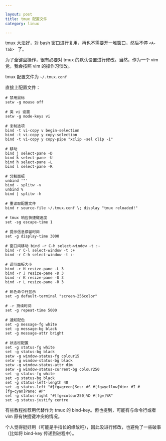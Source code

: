 ```yaml
---

layout: post
title: tmux 配置文件
category: linux

---
```


tmux 大法好，对 bash 窗口进行复用，再也不需要开一堆窗口，然后不停 `<A-Tab> ` 了。

为了全键盘操作，很有必要对 tmux 的默认设置进行修改。当然，作为一个 vim 党，我会按照 vim 的操作习惯改。

<!--description-->

tmux 配置文件为 `~/.tmux.conf`

直接上配置文件：

    # 禁用鼠标
    setw -g mouse off

    # 类 vi 设置
    setw -g mode-keys vi

    # 复制选项
    bind -t vi-copy v begin-selection
    bind -t vi-copy y copy-selection
    bind -t vi-copy y copy-pipe "xclip -sel clip -i"

    # 移动
    bind j select-pane -D
    bind k select-pane -U
    bind h select-pane -L
    bind l select-pane -R

    # 分割面板
    unbind '"'
    bind - splitw -v
    unbind %
    bind | splitw -h

    # 重读取配置文件
    bind r source-file ~/.tmux.conf \; display "tmux reloaded!"

    # tmux 响应快捷键速度
    set -sg escape-time 1

    # 提示信息停留时间
    set -g display-time 3000

    # 窗口间移动 bind -r C-h select-window -t :-
    bind -r C-l select-window -t :+
    bind -r C-h select-window -t :-

    # 调节面板大小
    bind -r H resize-pane -L 3
    bind -r J resize-pane -D 3
    bind -r K resize-pane -U 3
    bind -r L resize-pane -R 3

    # 彩色命令行显示
    set -g default-terminal "screen-256color"

    # -r 持续时间
    set -g repeat-time 5000

    # 通知配色
    set -g message-fg white
    set -g message-bg black
    set -g message-attr bright

    # 状态栏配置
    set -g status-fg white
    set -g status-bg black
    setw -g window-status-fg colour15
    setw -g window-status-bg black
    setw -g window-status-attr dim
    setw -g window-status-current-bg colour250
    set -g status-fg white
    set -g status-bg black
    set -g status-left-length 40
    set -g status-left "#[fg=green]Ses: #S #[fg=yellow]Win: #I #[fg=cyan]Pane: #P"
    set -g status-right "#[fg=colour250]%D #[fg=]%R"
    set -g status-justify centre

有些教程推荐用<C-A>代替<C-B>作为 tmux 的 bind-key。但也提到，可能有<C-A>与命令行或者 vim 原有快捷键冲突的情况。

个人觉得<C-B>挺好用（可能是手指长的缘故吧），因此没进行修改，也避免了一些破事（比如将 bind-key 传递到进程中）。
